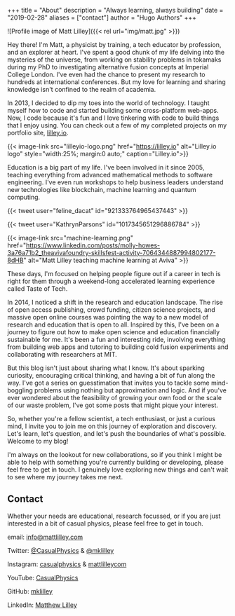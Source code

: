 +++
title = "About"
description = "Always learning, always building"
date = "2019-02-28"
aliases = ["contact"]
author = "Hugo Authors"
+++

![Profile image of Matt Lilley]({{< rel url="img/matt.jpg" >}})

Hey there! I'm Matt, a physicist by training, a tech educator by profession, and an explorer at heart. I've spent a good chunk of my life delving into the mysteries of the universe, from working on stability problems in tokamaks during my PhD to investigating alternative fusion concepts at Imperial College London. I've even had the chance to present my research to hundreds at international conferences. But my love for learning and sharing knowledge isn't confined to the realm of academia.

In 2013, I decided to dip my toes into the world of technology. I taught myself how to code and started building some cross-platform web-apps. Now, I code because it's fun and I love tinkering with code to build things that I enjoy using. You can check out a few of my completed projects on my portfolio site, [lilley.io](https://lilley.io).



{{< image-link src="lilleyio-logo.png" href="https://lilley.io" alt="Lilley.io logo" style="width:25%; margin:0 auto;" caption="Lilley.io">}}
<span></span>

Education is a big part of my life. I've been involved in it since 2005, teaching everything from advanced mathematical methods to software engineering. I've even run workshops to help business leaders understand new technologies like blockchain, machine learning and quantum computing. 

{{< tweet user="feline_dacat" id="921333764965437443" >}}

{{< tweet user="KathrynParsons" id="1017345651296886784" >}}

{{< image-link src="machine-learning.png" href="https://www.linkedin.com/posts/molly-howes-3a76a71b2_theavivafoundry-skillsfest-activity-7064344887994802177-8dHB" alt="Matt Lilley teaching machine learning at Aviva" >}}


These days, I'm focused on helping people figure out if a career in tech is right for them through a weekend-long accelerated learning experience called Taste of Tech.

In 2014, I noticed a shift in the research and education landscape. The rise of open access publishing, crowd funding, citizen science projects, and massive open online courses was pointing the way to a new model of research and education that is open to all. Inspired by this, I've been on a journey to figure out how to make open science and education financially sustainable for me. It's been a fun and interesting ride, involving everything from building web apps and tutoring to building cold fusion experiments and collaborating with researchers at MIT.

But this blog isn't just about sharing what I know. It's about sparking curiosity, encouraging critical thinking, and having a bit of fun along the way. I've got a series on guesstimation that invites you to tackle some mind-boggling problems using nothing but approximation and logic. And if you've ever wondered about the feasibility of growing your own food or the scale of our waste problem, I've got some posts that might pique your interest.

So, whether you're a fellow scientist, a tech enthusiast, or just a curious mind, I invite you to join me on this journey of exploration and discovery. Let's learn, let's question, and let's push the boundaries of what's possible. Welcome to my blog!

I'm always on the lookout for new collaborations, so if you think I might be able to help with something you're currently building or developing, please feel free to get in touch. I genuinely love exploring new things and can't wait to see where my journey takes me next.

## Contact

Whether your needs are educational, research focussed, or if you are just interested in a bit of casual physics, please feel free to get in touch.

email: [info@mattlilley.com](mailto:info@mattlilley.com)

Twitter: [@CasualPhysics](https://twitter.com/CasualPhysics) & [@mklilley](https://twitter.com/mklilley)

Instagram: [casualphysics](https://instagram.com/casualphysics) & [mattlilleycom](https://instagram.com/mattlilleycom)

YouTube: [CasualPhysics](https://www.youtube.com/CasualPhysics)

GitHub: [mklilley](https://github.com/mklilley/)

LinkedIn: [Matthew Lilley](https://www.linkedin.com/in/matthew-lilley/)